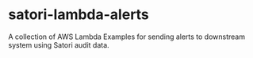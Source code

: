 # satori-lambda-alerts
A collection of AWS Lambda Examples for sending alerts to downstream system using Satori audit data.
